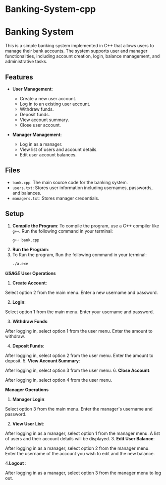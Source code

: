 # Banking-System-cpp
# Banking System

This is a simple banking system implemented in C++ that allows users to manage their bank accounts. The system supports user and manager functionalities, including account creation, login, balance management, and administrative tasks.

## Features

- **User Management**:
  - Create a new user account.
  - Log in to an existing user account.
  - Withdraw funds.
  - Deposit funds.
  - View account summary.
  - Close user account.

- **Manager Management**:
  - Log in as a manager.
  - View list of users and account details.
  - Edit user account balances.

## Files

- `bank.cpp`: The main source code for the banking system.
- `users.txt`: Stores user information including usernames, passwords, and balances.
- `managers.txt`: Stores manager credentials.

## Setup

1. **Compile the Program**:
   To compile the program, use a C++ compiler like `g++`. Run the following command in your terminal:
   ```bash
   g++ bank.cpp
2. **Run the Program**:
3. To Run the program, Run the following command in your terminal:
   ```bash
   ./a.exe
***USAGE***
**User Operations**
1. **Create Account**:

Select option 2 from the main menu.
Enter a new username and password.

2. **Login**:

Select option 1 from the main menu.
Enter your username and password.

3. **Withdraw Funds**:

After logging in, select option 1 from the user menu.
Enter the amount to withdraw.

4. **Deposit Funds**:

After logging in, select option 2 from the user menu.
Enter the amount to deposit.
5. **View Account Summary**:

After logging in, select option 3 from the user menu.
6. **Close Account**:

After logging in, select option 4 from the user menu.

**Manager Operations**

1. **Manager Login**:

Select option 3 from the main menu.
Enter the manager's username and password.

2. **View User List**:

After logging in as a manager, select option 1 from the manager menu.
A list of users and their account details will be displayed.
3. **Edit User Balance**:

After logging in as a manager, select option 2 from the manager menu.
Enter the username of the account you wish to edit and the new balance.

4.**Logout** :

After logging in as a manager, select option 3 from the manager menu to log out.
